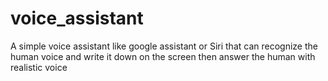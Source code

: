 # voice_assistant

A simple voice assistant like google assistant or Siri that can recognize the human voice and write it down on the screen then answer the human with realistic voice


